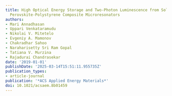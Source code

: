```yaml
---
title: High Optical Energy Storage and Two-Photon Luminescence from Solution-Processed
  Perovskite-Polystyrene Composite Microresonators
authors:
- Mari Annadhasan
- Uppari Venkataramudu
- Nikolai V. Mitetelo
- Evgeniy A. Mamonov
- Chakradhar Sahoo
- Naraharisetty Sri Ram Gopal
- Tatiana V. Murzina
- Rajadurai Chandrasekar
date: '2019-01-01'
publishDate: '2025-03-14T15:51:11.955735Z'
publication_types:
- article-journal
publication: '*ACS Applied Energy Materials*'
doi: 10.1021/acsaem.8b01459
---
```

